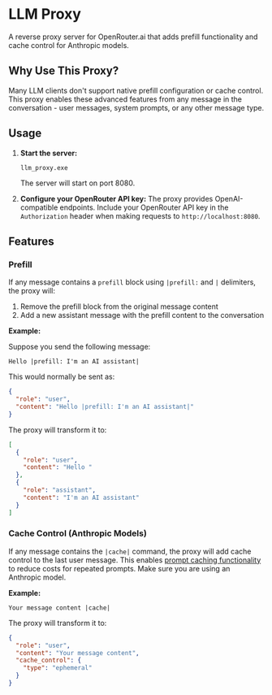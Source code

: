 # LLM Proxy

A reverse proxy server for OpenRouter.ai that adds prefill functionality and cache control for Anthropic models.

## Why Use This Proxy?

Many LLM clients don't support native prefill configuration or cache control. This proxy enables these advanced features from any message in the conversation - user messages, system prompts, or any other message type.

## Usage

1. **Start the server:**

   ```
   llm_proxy.exe
   ```

   The server will start on port 8080.

2. **Configure your OpenRouter API key:**
   The proxy provides OpenAI-compatible endpoints. Include your OpenRouter API key in the `Authorization` header when making requests to `http://localhost:8080`.

## Features

### Prefill

If any message contains a `prefill` block using `|prefill:` and `|` delimiters, the proxy will:

1. Remove the prefill block from the original message content
2. Add a new assistant message with the prefill content to the conversation

**Example:**

Suppose you send the following message:

```
Hello |prefill: I'm an AI assistant|
```

This would normally be sent as:

```json
{
  "role": "user",
  "content": "Hello |prefill: I'm an AI assistant|"
}
```

The proxy will transform it to:

```json
[
  {
    "role": "user",
    "content": "Hello "
  },
  {
    "role": "assistant",
    "content": "I'm an AI assistant"
  }
]
```

### Cache Control (Anthropic Models)

If any message contains the `|cache|` command, the proxy will add cache control to the last user message. This enables [prompt caching functionality](https://docs.anthropic.com/en/docs/build-with-claude/prompt-caching) to reduce costs for repeated prompts. Make sure you are using an Anthropic model.

**Example:**

```
Your message content |cache|
```

The proxy will transform it to:

```json
{
  "role": "user",
  "content": "Your message content",
  "cache_control": {
    "type": "ephemeral"
  }
}
```
